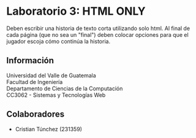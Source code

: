# Laboratorio 3: HTML ONLY
Deben escribir una historia de texto corta utilizando solo html. Al final de cada página (que no sea un "final") deben colocar opciones para que el jugador escoja cómo continúa la historia.

## Información

Universidad del Valle de Guatemala  
Facultad de Ingeniería  
Departamento de Ciencias de la Computación  
CC3062 - Sistemas y Tecnologías Web  

## Colaboradores

- Cristian Túnchez (231359)
